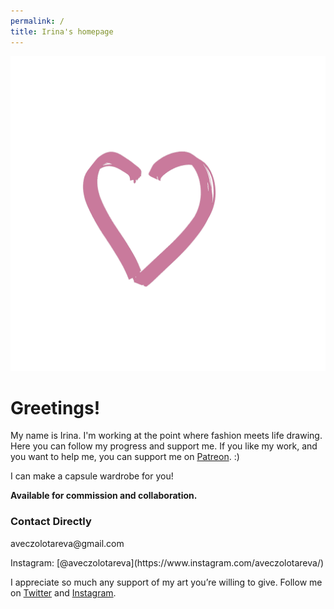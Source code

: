 ```yaml
---
permalink: /
title: Irina's homepage
---
```

<a href="IMG_1447.gif"><img src="IMG_1447.gif" class="w6"></a>

<h1>Greetings!</h1>

My name is Irina. I'm working at the point where fashion meets life drawing. Here you can follow my progress and support me. If you like my work, and you want to help me, you can support me on [Patreon](https://patreon.com/irinazolotareva). :)

I can make a capsule wardrobe for you!

<b>Available for commission and collaboration.</b>

<h3>Contact Directly</h3>
<p>aveczolotareva@gmail.com</p>
<p>Instagram: [@aveczolotareva](https://www.instagram.com/aveczolotareva/)</p>


I appreciate so much any support of my art you’re willing to give.
Follow me on [Twitter](https://twitter.com/aveczolotareva) and [Instagram](https://www.instagram.com/aveczolotareva/).

